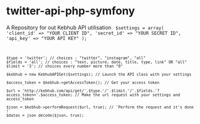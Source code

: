 # twitter-api-php-symfony
A Repository for out Kebhub API utilisation
<code>
    $settings = array(
        'client_id' => "YOUR CLIENT ID",
        'secret_id' => "YOUR SECRET ID",
        'api_key' => "YOUR API KEY"
    );

    $type = 'twitter'; // choices : "twitter", "instagram", "all"
    $fields = 'all'; // choices : "text, picture, date, title, type, link" OR "all"
    $limit = '3'; // choices every number more than "0"

    $kebhub = new KebhubAPIGet($settings); // Launch the API class with your settings

    $access_token = $kebhub->getAccessToken(); // Get your access token 

    $url = 'http://kebhub.com/api/get/'.$type.'/'.$limit.'/'.$fields.'?access_token='.$access_token; // Make the url request with your settings and     access_token

    $json = $kebhub->performRequest($url, true); // ¨Perform the request and it's done !
    $datas = json_decode($json, true);
</code>

